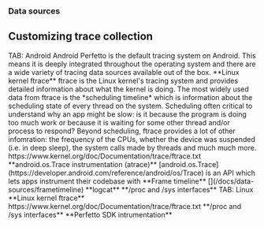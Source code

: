 
### Data sources
## Customizing trace collection


<?tabs>

TAB: Android

Android Perfetto is the default tracing system on Android. This means it is
deeply integrated throughout the operating system and there are a wide variety
of tracing data sources available out of the box.

**Linux kernel ftrace**

ftrace is the Linux kernel's tracing system and provides detailed information
about what the kernel is doing. The most widely used data from ftrace is the
*scheduling timeline* which is information about the scheduling state of every
thread on the system. Scheduling often critical to understand why an app
might be slow: is it because the program is doing too much work or because it is
waiting for some other thread and/or process to respond?

Beyond scheduling, ftrace provides a lot of other infomration: the
frequency of the CPUs, whether the device was suspended (i.e. in deep sleep),
the system calls made by threads and much much more.

https://www.kernel.org/doc/Documentation/trace/ftrace.txt

**android.os.Trace instrumentation (atrace)**

[android.os.Trace](https://developer.android.com/reference/android/os/Trace) is
an API which lets apps instrument their codebase with

**Frame timeline**

[](/docs/data-sources/frametimeline)

**logcat**

**/proc and /sys interfaces**

TAB: Linux

**Linux kernel ftrace**

https://www.kernel.org/doc/Documentation/trace/ftrace.txt

**/proc and /sys interfaces**

**Perfetto SDK intrumentation**

</tabs?>
